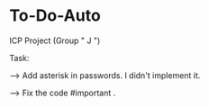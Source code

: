 To-Do-Auto
==========

ICP Project (Group " J ")

Task:

--> Add asterisk in passwords. I didn't implement it.

--> Fix the code #important .
